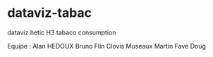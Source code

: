dataviz-tabac
=============

dataviz hetic H3 tabaco consumption



Equipe :
Alan HEDOUX
Bruno Flin
Clovis Museaux
Martin Fave
Doug
